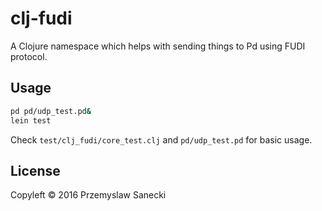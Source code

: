 # clj-fudi

A Clojure namespace which helps with sending things to Pd using FUDI protocol.

## Usage

```sh
pd pd/udp_test.pd&
lein test
```

Check ```test/clj_fudi/core_test.clj``` and ```pd/udp_test.pd``` for basic usage.


## License

Copyleft © 2016 Przemyslaw Sanecki

